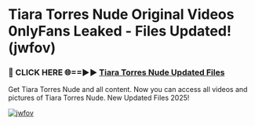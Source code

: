 # Tiara Torres Nude Original Videos 0nlyFans Leaked - Files Updated! (jwfov)

<h3>🔴 CLICK HERE 🌐==►► <a href="https://tinyurl.com/52m3yx9h" rel="nofollow">Tiara Torres Nude Updated Files</a></h3>

Get Tiara Torres Nude and all content. Now you can access all videos and pictures of Tiara Torres Nude. New Updated Files 2025!

[![jwfov](https://i.imgur.com/TnHtlc8.gif)](https://tinyurl.com/52m3yx9h)

